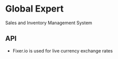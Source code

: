 # Global Expert 
Sales and Inventory Management System

## API
- Fixer.io is used for live currency exchange rates  